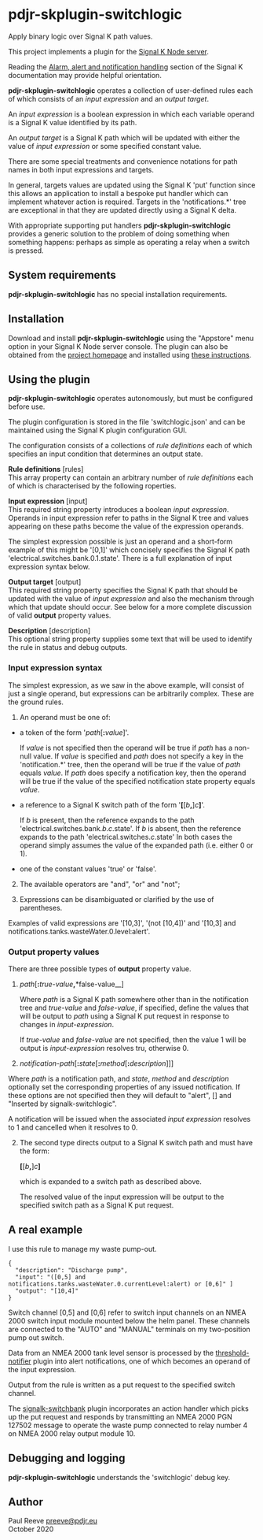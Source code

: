 # pdjr-skplugin-switchlogic

Apply binary logic over Signal K path values.

This project implements a plugin for the
[Signal K Node server](https://github.com/SignalK/signalk-server-node).

Reading the
[Alarm, alert and notification handling](http://signalk.org/specification/1.0.0/doc/notifications.html)
section of the Signal K documentation may provide helpful orientation.

__pdjr-skplugin-switchlogic__ operates a collection of user-defined rules
each of which consists of an *input expression* and an *output target*.

An *input expression* is a boolean expression in which each variable
operand is a Signal K value identified by its path.

An *output target* is a Signal K path which will be updated with
either the value of *input expression* or some specified constant value.

There are some special treatments and convenience notations for path names
in both input expressions and targets.

In general, targets values are updated using the Signal K 'put' function
since this allows an application to install a bespoke put handler
which can implement whatever action is required.
Targets in the 'notifications.\*' tree are exceptional in that they are
updated directly using a Signal K delta.

With appropriate supporting put handlers __pdjr-skplugin-switchlogic__
provides a generic solution to the problem of doing something when something
happens: perhaps as simple as operating a relay when a switch is pressed.

## System requirements

__pdjr-skplugin-switchlogic__ has no special installation requirements.

## Installation

Download and install __pdjr-skplugin-switchlogic__ using the "Appstore" menu
option in your Signal K Node server console.
The plugin can also be obtained from the 
[project homepage](https://github.com/preeve9534/pdjr-skplugin-switchlogic)
and installed using
[these instructions](https://github.com/SignalK/signalk-server-node/blob/master/SERVERPLUGINS.md).

## Using the plugin

__pdjr-skplugin-switchlogic__ operates autonomously, but must be configured
before use.

The plugin configuration is stored in the file 'switchlogic.json' and
can be maintained using the Signal K plugin configuration GUI.

The configuration consists of a collections of *rule definitions* each
of which specifies an input condition that determines an output state.

__Rule definitions__ [rules]\
This array property can contain an arbitrary number of *rule
definitions* each of which is characterised by the following 
roperties.

__Input expression__ [input]\
This required string property introduces a boolean *input expression*.
Operands in input expression refer to paths in the Signal K tree and values
appearing on these paths become the value of the expression operands.

The simplest expression possible is just an operand and a short-form
example of this might be '[0,1]' which concisely specifies the Signal K
path 'electrical.switches.bank.0.1.state'.
There is a full explanation of input expression syntax below.

__Output target__ [output]\
This required string  property specifies the Signal K path that should
be updated with the value of *input expression* and also the mechanism
through which that update should occur.
See below for a more complete discussion of valid __output__ property
values.
 
__Description__ [description]\
This optional string property supplies some text that will be used to
identify the rule in status and debug outputs.

### Input expression syntax

The simplest expression, as we saw in the above example, will consist
of just a single operand, but expressions can be arbitrarily complex.
These are the ground rules.

1. An operand must be one of:

* a token of the form '*path*[__:__*value*]'.

  If *value* is not specified then the operand will be true if *path* has
  a non-null value.
  If *value* is specified and *path* does not specify a key in the 'notification.\*'
  tree, then the operand will be true if the value of *path* equals *value*.
  If *path* does specify a notification key, then the operand will be true if the
  value of the specified notification state property equals *value*.

* a reference to a Signal K switch path of the form '__[__[*b*__,__]*c*__]__'.

  If *b* is present, then the reference expands to the path 'electrical.switches.bank.*b*.*c*.state'.
  If *b* is absent, then the reference expands to the path 'electrical.switches.*c*.state'
  In both cases the operand simply assumes the value of the expanded path (i.e. either 0 or 1).

* one of the constant values 'true' or 'false'.

2. The available operators are "and", "or" and "not";

3. Expressions can be disambiguated or clarified by the use of
   parentheses.

Examples of valid expressions are '[10,3]', '(not [10,4])' and
'[10,3] and notifications.tanks.wasteWater.0.level:alert'.

### Output property values

There are three possible types of __output__ property value. 

1. *path*[__:__*true-value*__,__*false-value__]

   Where *path* is a Signal K path somewhere other than in the
   notification tree and *true-value* and *false-value*, if specified,
   define the values that will be output to *path* using a Signal K put
   request in response to changes in *input-expression*.
   
   If *true-value* and *false-value* are not specified, then the value
   1 will be output is *input-expression* resolves tru, otherwise 0.
   
2. *notification-path*[__:__*state*[__:__*method*[__:__*description*]]]

  Where *path* is a notification path, and *state*, *method* and
  *description* optionally set the corresponding properties of any
  issued notification. 
  If these options are not specified then they will default to
  "alert", [] and "Inserted by signalk-switchlogic".

   A notification will be issued when the associated *input expression*
   resolves to 1 and cancelled when it resolves to 0.

2. The second type directs output to a Signal K switch path and must have the form:

   __[__[*b*__,__]*c*__]__

   which is expanded to a switch path as described above.

   The resolved value of the input expression will be output to the specified
   switch path as a Signal K put request.

## A real example

I use this rule to manage my waste pump-out.
```
{
  "description": "Discharge pump",
  "input": "([0,5] and notifications.tanks.wasteWater.0.currentLevel:alert) or [0,6]" ]
  "output": "[10,4]"
}
```

Switch channel [0,5] and [0,6] refer to switch input channels on an
NMEA 2000 switch input module mounted below the helm panel.
These channels are connected to the "AUTO" and "MANUAL" terminals on
my two-position pump out switch.

Data from an NMEA 2000 tank level sensor is processed by the
[threshold-notifier](https://github.com/preeve9534/threshold-notifier#readme)
plugin into alert notifications, one of which becomes an operand
of the input expression.

Output from the rule is written as a put request to the specified
switch channel.

The 
[signalk-switchbank](https://github.com/preeve9534/signalk-switchbank#readme)
plugin incorporates an action handler which picks up the put request
and responds by transmitting an NMEA 2000 PGN 127502 message to operate
the waste pump connected to relay number 4 on NMEA 2000 relay output
module 10.

## Debugging and logging

__pdjr-skplugin-switchlogic__ understands the 'switchlogic' debug key.

## Author

Paul Reeve <preeve@pdjr.eu>\
October 2020
